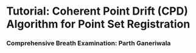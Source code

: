 
# Tutorial: Coherent Point Drift (CPD) Algorithm for Point Set Registration  
### Comprehensive Breath Examination: Parth Ganeriwala